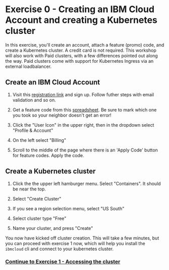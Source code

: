 # Exercise 0 - Creating an IBM Cloud Account and creating a Kubernetes cluster

In this exercise, you'll create an account, attach a feature (promo) code, and create a Kubernetes cluster. A credit card is not required. This workshop will also work with Paid clusters, with a few differences pointed out along the way. Paid clusters come with support for Kubernetes Ingress via an external loadbalancer.

## Create an IBM Cloud Account

1. Visit this [registration link](https://ibm.biz/BdYB5d) and sign up. Follow futher steps with email validation and so on.

2. Get a feature code from this [spreadsheet](https://docs.google.com/spreadsheets/d/1WRJ0CuFRF8bHdUvo0S1EDrGgOrECSpL9gjVUdbOvxQw/edit?usp=sharing). Be sure to mark which one you took so your neighbor doesn't get an error!

3. Click the "User Icon" in the upper right, then in the dropdown select "Profile & Account"

4. On the left select "Billing"

5. Scroll to the middle of the page where there is an 'Apply Code' button for feature codes. Apply the code. 


## Create a Kubernetes cluster

1. Click the the upper left hamburger menu. Select "Containers". It should be near the top.

2. Select "Create Cluster"

3. If you see a region selection menu, select "US South"

4. Select cluster type "Free"

5. Name your cluster, and press "Create"

You now have kicked off cluster creation. This will take a few minutes, but you can proceed with exercise 1 now, which will help you install the ``ibmcloud`` cli and connect to your kubernetes cluster.

### [Continue to Exercise 1 - Accessing the cluster](../exercise-1/README.md)
